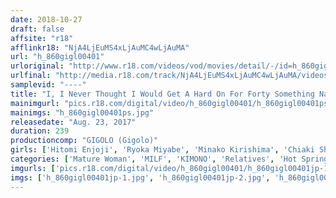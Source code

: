 ```yaml
---
date: 2018-10-27
draft: false
affsite: "r18"
afflinkr18: "NjA4LjEuMS4xLjAuMC4wLjAuMA"
url: "h_860gigl00401"
urloriginal: "http://www.r18.com/videos/vod/movies/detail/-/id=h_860gigl00401"
urlfinal: "http://media.r18.com/track/NjA4LjEuMS4xLjAuMC4wLjAuMA/videos/vod/movies/detail/-/id=h_860gigl00401"
samplevid: "----"
title: "I, I Never Thought I Would Get A Hard On For Forty Something Naked Bodies... This Mother/ Child at Home Weren't Rich, But His Single Mother Worked Hard To Raise Her Son And Finally They Took A Trip To A Hot Springs Resort Together Together Alone In The Coed Bath, He Couldn't Stop Staring At His Mom's Still Hard Nipple Action... 3"
mainimgurl: "pics.r18.com/digital/video/h_860gigl00401/h_860gigl00401ps.jpg"
mainimgs: "h_860gigl00401ps.jpg"
releasedate: "Aug. 23, 2017"
duration: 239
productioncomp: "GIGOLO (Gigolo)"
girls: ['Hitomi Enjoji', 'Ryoka Miyabe', 'Minako Kirishima', 'Chiaki Shinomiya', 'Masako Uemura', 'Ryoko Omori']
categories: ['Mature Woman', 'MILF', 'KIMONO', 'Relatives', 'Hot Spring', 'Creampie', 'Over 4 Hours', 'Hi-Def']
imgurls: ['pics.r18.com/digital/video/h_860gigl00401/h_860gigl00401jp-1.jpg', 'pics.r18.com/digital/video/h_860gigl00401/h_860gigl00401jp-2.jpg', 'pics.r18.com/digital/video/h_860gigl00401/h_860gigl00401jp-3.jpg', 'pics.r18.com/digital/video/h_860gigl00401/h_860gigl00401jp-4.jpg', 'pics.r18.com/digital/video/h_860gigl00401/h_860gigl00401jp-5.jpg', 'pics.r18.com/digital/video/h_860gigl00401/h_860gigl00401jp-6.jpg', 'pics.r18.com/digital/video/h_860gigl00401/h_860gigl00401jp-7.jpg', 'pics.r18.com/digital/video/h_860gigl00401/h_860gigl00401jp-8.jpg', 'pics.r18.com/digital/video/h_860gigl00401/h_860gigl00401jp-9.jpg', 'pics.r18.com/digital/video/h_860gigl00401/h_860gigl00401jp-10.jpg', 'pics.r18.com/digital/video/h_860gigl00401/h_860gigl00401jp-11.jpg', 'pics.r18.com/digital/video/h_860gigl00401/h_860gigl00401jp-12.jpg', 'pics.r18.com/digital/video/h_860gigl00401/h_860gigl00401jp-13.jpg', 'pics.r18.com/digital/video/h_860gigl00401/h_860gigl00401jp-14.jpg', 'pics.r18.com/digital/video/h_860gigl00401/h_860gigl00401jp-15.jpg', 'pics.r18.com/digital/video/h_860gigl00401/h_860gigl00401jp-16.jpg', 'pics.r18.com/digital/video/h_860gigl00401/h_860gigl00401jp-17.jpg', 'pics.r18.com/digital/video/h_860gigl00401/h_860gigl00401jp-18.jpg', 'pics.r18.com/digital/video/h_860gigl00401/h_860gigl00401jp-19.jpg', 'pics.r18.com/digital/video/h_860gigl00401/h_860gigl00401jp-20.jpg']
imgs: ['h_860gigl00401jp-1.jpg', 'h_860gigl00401jp-2.jpg', 'h_860gigl00401jp-3.jpg', 'h_860gigl00401jp-4.jpg', 'h_860gigl00401jp-5.jpg', 'h_860gigl00401jp-6.jpg', 'h_860gigl00401jp-7.jpg', 'h_860gigl00401jp-8.jpg', 'h_860gigl00401jp-9.jpg', 'h_860gigl00401jp-10.jpg', 'h_860gigl00401jp-11.jpg', 'h_860gigl00401jp-12.jpg', 'h_860gigl00401jp-13.jpg', 'h_860gigl00401jp-14.jpg', 'h_860gigl00401jp-15.jpg', 'h_860gigl00401jp-16.jpg', 'h_860gigl00401jp-17.jpg', 'h_860gigl00401jp-18.jpg', 'h_860gigl00401jp-19.jpg', 'h_860gigl00401jp-20.jpg']
---
```

